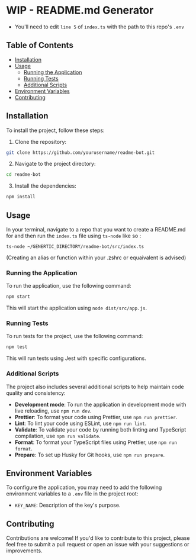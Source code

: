 # WIP - README.md Generator

-   You'll need to edit `line 5` of `index.ts` with the path to this repo's `.env`

## Table of Contents

-   [Installation](#installation)
-   [Usage](#usage)
    -   [Running the Application](#running-the-application)
    -   [Running Tests](#running-tests)
    -   [Additional Scripts](#additional-scripts)
-   [Environment Variables](#environment-variables)
-   [Contributing](#contributing)

## Installation

To install the project, follow these steps:

1. Clone the repository:

```bash
git clone https://github.com/yourusername/readme-bot.git
```

2. Navigate to the project directory:

```bash
cd readme-bot
```

3. Install the dependencies:

```bash
npm install
```

## Usage

In your terminal, navigate to a repo that you want to create a README.md for and then run the `index.ts` file using `ts-node` like so :

```
ts-node ~/GENERTIC_DIRECTORY/readme-bot/src/index.ts
```

(Creating an alias or function within your .zshrc or equaivalent is advised)

### Running the Application

To run the application, use the following command:

```bash
npm start
```

This will start the application using `node dist/src/app.js`.

### Running Tests

To run tests for the project, use the following command:

```bash
npm test
```

This will run tests using Jest with specific configurations.

### Additional Scripts

The project also includes several additional scripts to help maintain code quality and consistency:

-   **Development mode**: To run the application in development mode with live reloading, use `npm run dev`.
-   **Prettier**: To format your code using Prettier, use `npm run prettier`.
-   **Lint**: To lint your code using ESLint, use `npm run lint`.
-   **Validate**: To validate your code by running both linting and TypeScript compilation, use `npm run validate`.
-   **Format**: To format your TypeScript files using Prettier, use `npm run format`.
-   **Prepare**: To set up Husky for Git hooks, use `npm run prepare`.

## Environment Variables

To configure the application, you may need to add the following environment variables to a `.env` file in the project root:

-   `KEY_NAME`: Description of the key's purpose.

## Contributing

Contributions are welcome! If you'd like to contribute to this project, please feel free to submit a pull request or open an issue with your
suggestions or improvements.
